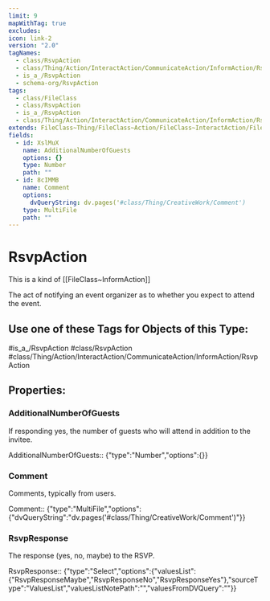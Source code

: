 ```yaml
---
limit: 9
mapWithTag: true
excludes: 
icon: link-2
version: "2.0"
tagNames:
  - class/RsvpAction
  - class/Thing/Action/InteractAction/CommunicateAction/InformAction/RsvpAction
  - is_a_/RsvpAction
  - schema-org/RsvpAction
tags:
  - class/FileClass
  - class/RsvpAction
  - is_a_/RsvpAction
  - class/Thing/Action/InteractAction/CommunicateAction/InformAction/RsvpAction
extends: FileClass~Thing/FileClass~Action/FileClass~InteractAction/FileClass~CommunicateAction/FileClass~InformAction
fields:
  - id: XslMuX
    name: AdditionalNumberOfGuests
    options: {}
    type: Number
    path: ""
  - id: 8cIMMB
    name: Comment
    options:
      dvQueryString: dv.pages('#class/Thing/CreativeWork/Comment')
    type: MultiFile
    path: ""
---
```


# RsvpAction
This is a kind of [[FileClass~InformAction]]

The act of notifying an event organizer as to whether you expect to attend the event.


## Use one of these Tags for Objects of this Type:

#is_a_/RsvpAction
#class/RsvpAction
#class/Thing/Action/InteractAction/CommunicateAction/InformAction/RsvpAction

## Properties:

### AdditionalNumberOfGuests
If responding yes, the number of guests who will attend in addition to the invitee.

AdditionalNumberOfGuests:: {"type":"Number","options":{}}

### Comment
Comments, typically from users.

Comment:: {"type":"MultiFile","options":{"dvQueryString":"dv.pages('#class/Thing/CreativeWork/Comment')"}}

### RsvpResponse
The response (yes, no, maybe) to the RSVP.

RsvpResponse:: {"type":"Select","options":{"valuesList":{"RsvpResponseMaybe","RsvpResponseNo","RsvpResponseYes"},"sourceType":"ValuesList","valuesListNotePath":"","valuesFromDVQuery":""}}


